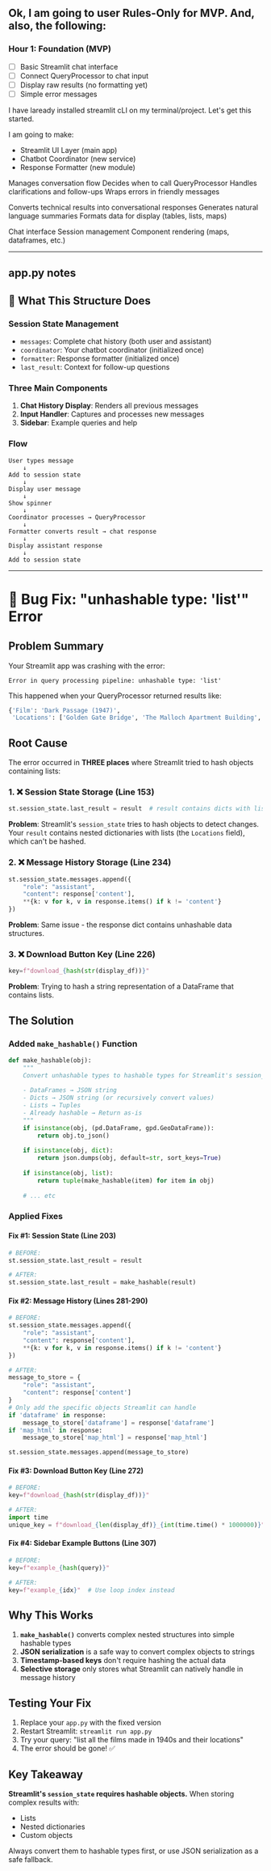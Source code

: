 ## Ok, I am going to user Rules-Only for MVP. And, also, the following:

### Hour 1: Foundation (MVP)
- [ ] Basic Streamlit chat interface
- [ ] Connect QueryProcessor to chat input
- [ ] Display raw results (no formatting yet)
- [ ] Simple error messages

I have laready installed streamlit cLI on my terminal/project. Let's get this started. 

I am going to make:

- Streamlit UI Layer (main app)
- Chatbot Coordinator (new service)
- Response Formatter (new module)



Manages conversation flow
Decides when to call QueryProcessor
Handles clarifications and follow-ups
Wraps errors in friendly messages



Converts technical results into conversational responses
Generates natural language summaries
Formats data for display (tables, lists, maps)



Chat interface
Session management
Component rendering (maps, dataframes, etc.)


<hr>

## app.py notes

## 🎯 What This Structure Does

### **Session State Management**
- `messages`: Complete chat history (both user and assistant)
- `coordinator`: Your chatbot coordinator (initialized once)
- `formatter`: Response formatter (initialized once)
- `last_result`: Context for follow-up questions

### **Three Main Components**
1. **Chat History Display**: Renders all previous messages
2. **Input Handler**: Captures and processes new messages
3. **Sidebar**: Example queries and help

### **Flow**
```
User types message
    ↓
Add to session state
    ↓
Display user message
    ↓
Show spinner
    ↓
Coordinator processes → QueryProcessor
    ↓
Formatter converts result → chat response
    ↓
Display assistant response
    ↓
Add to session state

```
<hr>





# 🐛 Bug Fix: "unhashable type: 'list'" Error

## Problem Summary
Your Streamlit app was crashing with the error:
```
Error in query processing pipeline: unhashable type: 'list'
```

This happened when your QueryProcessor returned results like:
```python
{'Film': 'Dark Passage (1947)', 
 'Locations': ['Golden Gate Bridge', 'The Malloch Apartment Building', ...]}
```

## Root Cause
The error occurred in **THREE places** where Streamlit tried to hash objects containing lists:

### 1. ❌ Session State Storage (Line 153)
```python
st.session_state.last_result = result  # result contains dicts with list values
```

**Problem**: Streamlit's `session_state` tries to hash objects to detect changes. Your `result` contains nested dictionaries with lists (the `Locations` field), which can't be hashed.

### 2. ❌ Message History Storage (Line 234)
```python
st.session_state.messages.append({
    "role": "assistant",
    "content": response['content'],
    **{k: v for k, v in response.items() if k != 'content'}
})
```

**Problem**: Same issue - the response dict contains unhashable data structures.

### 3. ❌ Download Button Key (Line 226)
```python
key=f"download_{hash(str(display_df))}"
```

**Problem**: Trying to hash a string representation of a DataFrame that contains lists.

## The Solution

### Added `make_hashable()` Function
```python
def make_hashable(obj):
    """
    Convert unhashable types to hashable types for Streamlit's session_state.
    
    - DataFrames → JSON string
    - Dicts → JSON string (or recursively convert values)
    - Lists → Tuples
    - Already hashable → Return as-is
    """
    if isinstance(obj, (pd.DataFrame, gpd.GeoDataFrame)):
        return obj.to_json()
    
    if isinstance(obj, dict):
        return json.dumps(obj, default=str, sort_keys=True)
    
    if isinstance(obj, list):
        return tuple(make_hashable(item) for item in obj)
    
    # ... etc
```

### Applied Fixes

#### Fix #1: Session State (Line 203)
```python
# BEFORE:
st.session_state.last_result = result

# AFTER:
st.session_state.last_result = make_hashable(result)
```

#### Fix #2: Message History (Lines 281-290)
```python
# BEFORE:
st.session_state.messages.append({
    "role": "assistant",
    "content": response['content'],
    **{k: v for k, v in response.items() if k != 'content'}
})

# AFTER:
message_to_store = {
    "role": "assistant",
    "content": response['content']
}
# Only add the specific objects Streamlit can handle
if 'dataframe' in response:
    message_to_store['dataframe'] = response['dataframe']
if 'map_html' in response:
    message_to_store['map_html'] = response['map_html']

st.session_state.messages.append(message_to_store)
```

#### Fix #3: Download Button Key (Line 272)
```python
# BEFORE:
key=f"download_{hash(str(display_df))}"

# AFTER:
import time
unique_key = f"download_{len(display_df)}_{int(time.time() * 1000000)}"
```

#### Fix #4: Sidebar Example Buttons (Line 307)
```python
# BEFORE:
key=f"example_{hash(query)}"

# AFTER:
key=f"example_{idx}"  # Use loop index instead
```

## Why This Works

1. **`make_hashable()`** converts complex nested structures into simple hashable types
2. **JSON serialization** is a safe way to convert complex objects to strings
3. **Timestamp-based keys** don't require hashing the actual data
4. **Selective storage** only stores what Streamlit can natively handle in message history

## Testing Your Fix

1. Replace your `app.py` with the fixed version
2. Restart Streamlit: `streamlit run app.py`
3. Try your query: "list all the films made in 1940s and their locations"
4. The error should be gone! ✅

## Key Takeaway

**Streamlit's `session_state` requires hashable objects.** When storing complex results with:
- Lists
- Nested dictionaries
- Custom objects

Always convert them to hashable types first, or use JSON serialization as a safe fallback.


